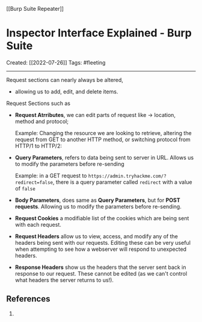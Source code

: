 [[Burp Suite Repeater]]

# Inspector Interface Explained - Burp Suite
Created:  [[2022-07-26]]
Tags: #fleeting 

---
Request sections can nearly always be altered, 
- allowing us to add, edit, and delete items. 


Request Sections such as
 - **Request Atrributes**, 
     we can edit parts of request like 
     -> location, method and protocol; 
     
     Example: 
     Changing the resource we are looking to retrieve, 
     altering the request from GET to another HTTP method, 
     or switching protocol from HTTP/1 to HTTP/2:


-   **Query Parameters**, 
    refers to data being sent to server in URL.
    Allows us to modify the parameters before re-sending

    Example:
    in a GET request to `https://admin.tryhackme.com/?redirect=false`, 
    there is a query parameter called `redirect` with a value of `false`  


-   **Body Parameters**, 
    does same as **Query Parameters**, but for **POST requests**. 
    Allowing us to modify the parameters before re-sending.


-   **Request Cookies** 
    a modifiable list of the cookies which are being sent with each request.


-   **Request Headers** 
    allow us to view, access, and modify any of the headers being sent with our requests. 
    Editing these can be very useful when attempting to see how a webserver will respond to unexpected headers.  


-   **Response Headers** 
    show us the headers that the server sent back in response to our request. 
    These cannot be edited (as we can't control what headers the server returns to us!). 












## References
1. 